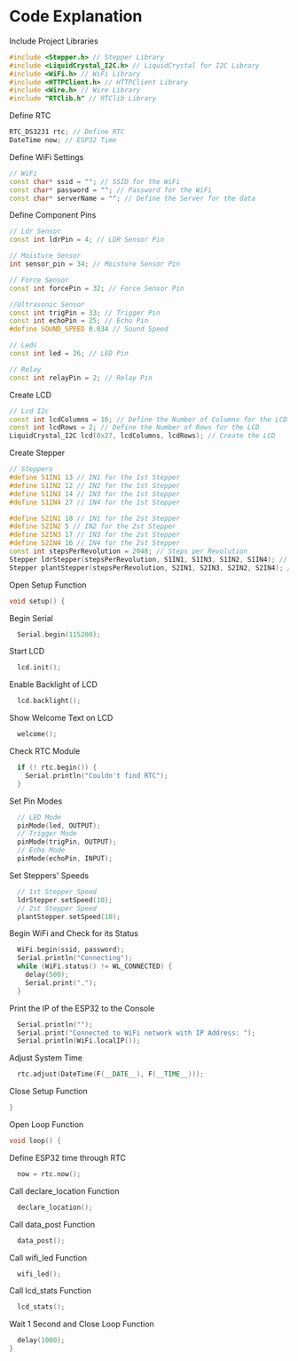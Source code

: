 # Code Explanation

Include Project Libraries

```cpp
#include <Stepper.h> // Stepper Library
#include <LiquidCrystal_I2C.h> // LiquidCrystal for I2C Library
#include <WiFi.h> // WiFi Library
#include <HTTPClient.h> // HTTPClient Library
#include <Wire.h> // Wire Library
#include "RTClib.h" // RTClib Library
```

Define RTC

```cpp
RTC_DS3231 rtc; // Define RTC
DateTime now; // ESP32 Time
```

Define WiFi Settings

```cpp
// WiFi
const char* ssid = ""; // SSID for the WiFi
const char* password = ""; // Password for the WiFi
const char* serverName = ""; // Define the Server for the data
```

Define Component Pins

```cpp
// Ldr Sensor
const int ldrPin = 4; // LDR Sensor Pin

// Moisture Sensor
int sensor_pin = 34; // Moisture Sensor Pin

// Force Sensor
const int forcePin = 32; // Force Sensor Pin

//Ultrasonic Sensor
const int trigPin = 33; // Trigger Pin
const int echoPin = 25; // Echo Pin
#define SOUND_SPEED 0.034 // Sound Speed

// Leds
const int led = 26; // LED Pin

// Relay
const int relayPin = 2; // Relay Pin
```

Create LCD

```cpp
// Lcd I2c
const int lcdColumns = 16; // Define the Number of Columns for the LCD
const int lcdRows = 2; // Define the Number of Rows for the LCD
LiquidCrystal_I2C lcd(0x27, lcdColumns, lcdRows); // Create the LCD
```

Create Stepper

```cpp
// Steppers
#define S1IN1 13 // IN1 for the 1st Stepper
#define S1IN2 12 // IN2 for the 1st Stepper
#define S1IN3 14 // IN3 for the 1st Stepper
#define S1IN4 27 // IN4 for the 1st Stepper

#define S2IN1 18 // IN1 for the 2st Stepper
#define S2IN2 5 // IN2 for the 2st Stepper
#define S2IN3 17 // IN3 for the 2st Stepper
#define S2IN4 16 // IN4 for the 2st Stepper
const int stepsPerRevolution = 2048; // Steps per Revolution
Stepper ldrStepper(stepsPerRevolution, S1IN1, S1IN3, S1IN2, S1IN4); // Create 1st Stepper
Stepper plantStepper(stepsPerRevolution, S2IN1, S2IN3, S2IN2, S2IN4); // Create 2st Stepper
```

Open Setup Function

```cpp
void setup() {
```
Begin Serial
```cpp
  Serial.begin(115200);
```
Start LCD
```cpp
  lcd.init();
```
Enable Backlight of LCD
```cpp
  lcd.backlight();
```
Show Welcome Text on LCD
```cpp
  welcome();
```
Check RTC Module
```cpp
  if (! rtc.begin()) {
    Serial.println("Couldn't find RTC");
  }
```
Set Pin Modes
```cpp
  // LED Mode
  pinMode(led, OUTPUT);
  // Trigger Mode
  pinMode(trigPin, OUTPUT);
  // Echo Mode
  pinMode(echoPin, INPUT);
```
Set Steppers' Speeds
```cpp
  // 1st Stepper Speed
  ldrStepper.setSpeed(10);
  // 2st Stepper Speed
  plantStepper.setSpeed(10);
```
Begin WiFi and Check for its Status
```cpp
  WiFi.begin(ssid, password);
  Serial.println("Connecting");
  while (WiFi.status() != WL_CONNECTED) {
    delay(500);
    Serial.print(".");
  }
```
Print the IP of the ESP32 to the Console
```cpp
  Serial.println("");
  Serial.print("Connected to WiFi network with IP Address: ");
  Serial.println(WiFi.localIP());
```
Adjust System Time
```cpp
  rtc.adjust(DateTime(F(__DATE__), F(__TIME__)));
```
Close Setup Function
```cpp
}
```

Open Loop Function

```cpp
void loop() {
```

Define ESP32 time through RTC

```cpp
  now = rtc.now();
```

Call declare_location Function

```cpp
  declare_location();
```

Call data_post Function

```cpp
  data_post();
```

Call wifi_led Function

```cpp
  wifi_led();
```

Call lcd_stats Function

```cpp
  lcd_stats();
```

Wait 1 Second and Close Loop Function

```cpp
  delay(1000);
}
```
